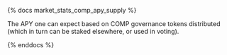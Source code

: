 {% docs market_stats_comp_apy_supply %}

The APY one can expect based on COMP governance tokens distributed (which in turn can be staked elsewhere, or used in voting).

{% enddocs %}